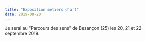 ```yaml
---
title: "Exposition métiers d'art"
date: 2019-09-20
---
```


Je serai au "Parcours des sens" de Besançon (25) les 20, 21 et 22 septembre 2019.
